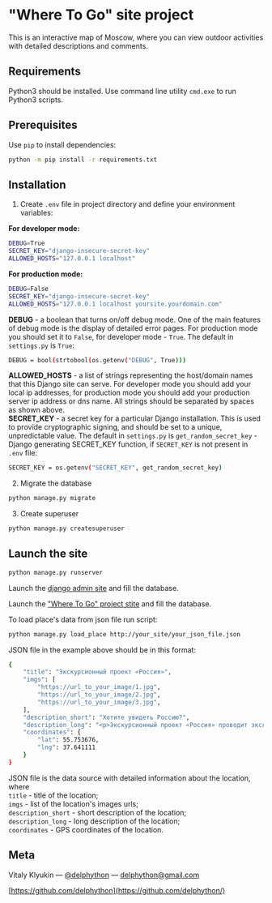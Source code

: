 # "Where To Go" site project

This is an interactive map of Moscow, where you can view outdoor activities with detailed descriptions and comments.

## Requirements

Python3 should be installed. Use command line utility `cmd.exe` to run Python3 scripts.

## Prerequisites

Use `pip` to install dependencies:
```bash
python -m pip install -r requirements.txt
```

## Installation

1. Create  `.env` file in project directory and define your environment variables:  

**For developer mode:**

```bash
DEBUG=True  
SECRET_KEY="django-insecure-secret-key"  
ALLOWED_HOSTS="127.0.0.1 localhost"
```  

**For production mode:**

```bash
DEBUG=False  
SECRET_KEY="django-insecure-secret-key"  
ALLOWED_HOSTS="127.0.0.1 localhost yoursite.yourdomain.com"
```  

**DEBUG** - a boolean that turns on/off debug mode. One of the main features of debug mode is the display of detailed error pages. For production mode you should set it to `False`, for developer mode - `True`. The default in `settings.py` is `True`:
```bash
DEBUG = bool(strtobool(os.getenv("DEBUG", True)))
```
**ALLOWED_HOSTS** - a list of strings representing the host/domain names that this Django site can serve. For developer mode you should add your local ip addresses, for production mode you should add your production server ip address or dns name. All strings should be separated by spaces as shown above.  
**SECRET_KEY** - a secret key for a particular Django installation. This is used to provide cryptographic signing, and should be set to a unique, unpredictable value. The default in `settings.py` is `get_random_secret_key` - Django generating SECRET_KEY function, if `SECRET_KEY` is not present in `.env` file:
```bash
SECRET_KEY = os.getenv("SECRET_KEY", get_random_secret_key)
```  


2. Migrate the database
```bash
python manage.py migrate
```

3. Create superuser
```bash
python manage.py createsuperuser
```

## Launch the site

```bash
python manage.py runserver
```

Launch the [django admin site](https://delphython.pythonanywhere.com/admin) and fill the database.

Launch the ["Where To Go" project stite](https://delphython.pythonanywhere.com/) and fill the database.

To load place's data from json file run script:
```bash
python manage.py load_place http://your_site/your_json_file.json
```

JSON file in the example above should be in this format:
```sh
{
    "title": "Экскурсионный проект «Россия»",
    "imgs": [
        "https://url_to_your_image/1.jpg",
        "https://url_to_your_image/2.jpg",
        "https://url_to_your_image/3.jpg",
    ],
    "description_short": "Хотите увидеть Россию?",
    "description_long": "<p>Экскурсионный проект «Россия» проводит экскурсии по России ...</p>",
    "coordinates": {
        "lat": 55.753676,
        "lng": 37.641111
    }
}
```
JSON file is the data source with detailed information about the location, where  
`title` - title of the location;  
`imgs` - list of the location's images urls;  
`description_short` - short description of the location;  
`description_long` - long description of the location;  
`coordinates` - GPS coordinates of the location.  

## Meta

Vitaly Klyukin — [@delphython](https://t.me/delphython) — [delphython@gmail.com](mailto:delphython@gmail.com)

[https://github.com/delphython](https://github.com/delphython/)
